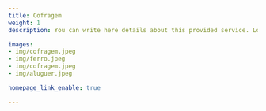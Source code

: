 ```yaml
---
title: Cofragem
weight: 1
description: You can write here details about this provided service. Lorem ipsum dolor sit amet, consectetur adipisicing elit, sed do eiusmod tempor incididunt ut labore et dolore magna. Lorem ipsum dolor sit amet, consectetur adipisicing elit. Voluptas, modi fugit in veritatis labore perferendis. Minima hic at, nostrum nihil!

images:
- img/cofragem.jpeg
- img/ferro.jpeg
- img/cofragem.jpeg
- img/aluguer.jpeg

homepage_link_enable: true

---
```


